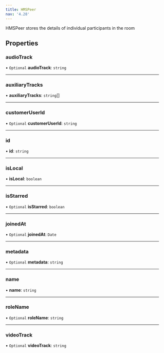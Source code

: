 ```yaml
---
title: HMSPeer
nav: '4.28'
---
```


HMSPeer stores the details of individual participants in the room

## Properties

### audioTrack

• `Optional` **audioTrack**: `string`

---

### auxiliaryTracks

• **auxiliaryTracks**: `string`[]

---

### customerUserId

• `Optional` **customerUserId**: `string`

---

### id

• **id**: `string`

---

### isLocal

• **isLocal**: `boolean`

---

### isStarred

• `Optional` **isStarred**: `boolean`

---

### joinedAt

• `Optional` **joinedAt**: `Date`

---

### metadata

• `Optional` **metadata**: `string`

---

### name

• **name**: `string`

---

### roleName

• `Optional` **roleName**: `string`

---

### videoTrack

• `Optional` **videoTrack**: `string`
